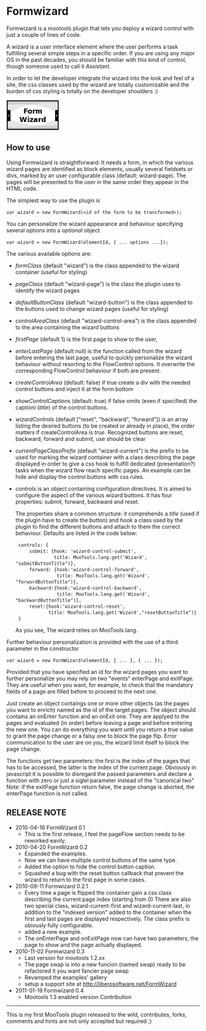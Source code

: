 Formwizard
===========

Formwizard is a mootools plugin that lets you deploy a wizard control with just a couple of lines of code.

A wizard is a user interface element where the user performs a task fulfilling several
simple steps in a specific order. If you are using any major OS in the past decades, 
you should be familiar with this kind of control, though someone used to call it *Assistant*.

In order to let the developer integrate the wizard into the look and feel of a site,
the css classes used by the wizard are totally customizable and the burden of css
styling is totally on the developer shoulders :)

![Screenshot](http://github.com/eineki/FormWizard/raw/master/thumb.png)

How to use
----------

Using Formwizard is straightforward: 
It needs a form, in which the various wizard pages are identified as block elements,
usually several fieldsets or divs, marked by an user configurable class (default: wizard-page).
The pages will be presented to the user in the same order they appear in the HTML code.

The simplest way to use the plugin is 
	
	var wizard = new FormWizard(<id of the form to be transformed>);

You can personalize the wizard appearance and behaviour specifying several options into a *optional* object

	var wizard = new FormWizard(elementId, { ... options ...});

The various available options are:

 - *formClass* (default "wizard") is the class appended to the wizard container (useful for styling)
 - *pageClass* (default "wizard-page") is the class the plugin uses to identify the wizard pages
 - *defaultButtonClass* (default "wizard-button") is the class appended to the buttons used to change wizard pages (useful for styling)
 - *controlAreaClass* (default "wizard-control-area") is the class appended to the area containing the wizard buttons
 - *firstPage* (default 1) is the first page to show to the user,
 - *enterLastPage* (default null) is the function called from the wizard before entering the last page, useful to quickly personalize the
   wizard behaviour without resorting to the FlowControl options. It overwrite the corresponding FlowControl behaviour if both are present.
 - *createControlArea* (default: false) if true create a div with the needed control buttons and inject it at the form bottom
 - *showControlCaptions* (default: true) if false omits (even if specified) the captioni (*title*) of the control buttons.
 - *wizardControls* (default ["reset", "backward", "forward"]) is an array listing the desired buttons (to be created or already in place), 
   the order matters if createControlArea is *true*. Recognized buttons are reset, backward, forward and submit, use should be clear
 - *currentPageClassPrefix* (default "wizard-current") is the prefix to be used for marking the wizard container with a class describing 
    the page displayed in order to give a css hook to fulfill dedicated (presentation?) tasks when the wizard flow reach specific pages.
    An example can be hide and display the control buttons with css rules.
 - *controls* is an object containing configuration directives. It is aimed to configure the aspect of the various wizard buttons. It has 
   four properties: submit, forward, backward and reset. 

	The properties share a common structure: it comprehends a *title* (used if the plugin have to create the button) and *hook* a class
	used by the plugin to find the different buttons and attach to them the correct behaviour. Defaults are listed in the code below:

		controls: {
		    submit: {hook: 'wizard-control-submit',
		             title: MooTools.lang.get('Wizard', "submitButtonTitle")},
		    forward: {hook:'wizard-control-forward',
		              title: MooTools.lang.get('Wizard', "forwardButtonTitle")},
		    backward:{hook:'wizard-control-backward',
		              title: MooTools.lang.get('Wizard', "backwardButtonTitle")},
		    reset:{hook:'wizard-control-reset',
		           title: MooTools.lang.get('Wizard',"resetButtonTitle")}
		}

	As you see, The wizard relies on MooTools.lang.

Further behaviour personalization is provided with the use of a third parameter in the constructor

	var wizard = new FormWizard(elementId, { ... }, { ... });

Provided that you have specified an id for the wizard pages you want to further personalize you may
rely on two "events" enterPage and exitPage. They are useful when you want, for example, to check 
that the mandatory fields of a page are filled before to proceed to the next one.

Just create an object contaings one or more other objects (as the pages you want to enrich) named as the id of the target pages.
The object should contains an onEnter function and an onExit one. They are applyed to the pages and evaluated (in order) before leaving a
page and before entering the new one. You can do everything you want until you return a true value to grant the page change or a falsy one
to block the page flip. Error communication to the user are on you, the wizard limit itself to block the page change.

The functions get two parameters: the first is the index of the pages that has to be accessed, the latter is the index of the current page.
Obviously in javascript it is possible to disregard the passed parameters and declare a function with zero or just a siglel parameter instead
of the "canonical two"
Note: if the exitPage function return false, the page change is aborted, the enterPage function is not called.

RELEASE NOTE
------------

 + 2010-04-16 FormWizard 0.1 
    - This is the first release, I feel the pageFlow section needs to be reworked eavily.
 + 2010-04-20 FormWizard 0.2
    - Expanded the examples.
    - Now we can have multiple control buttons of the same type.
    - Added the option to hide the control button caption.
    - Squashed a bug with the reset button callback that prevent the wizard to return to the first page in some cases.
 + 2010-09-11 Formwizard 0.2.1
    - Every time a page is flipped the container gain a css class describing the current page index (starting from 0)
      There are also two special class, wizard-current-first and wizard-current-last, in addition to the "indexed version"
      added to the container when the first and last pages are displayed respectively. The class prefix is obiously fully 
      configurable.
    - added a new example.
    - The onEnterPage and onExitPage now can have two parameters, the page to show and the page actually displayed.
 + 2010-11-02 Formwizard 0.3
    - Last version for mootools 1.2.xx
    - The page swap is into a new funcion (named swap) ready to be refactored it you want fancier page swap
    - Revamped the examples' gallery
    - setup a support site at http://liberosoftware.net/FormWizard
 + 2011-01-19 Formwizard 0.4
    - Mootools 1.3 enabled version
Contribution
------------

This is my first MooTools plugin released to the wild, contributes, forks, comments and hints are not only accepted but required ;)
